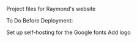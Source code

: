 Project files for Raymond's website

To Do Before Deployment:

Set up self-hosting for the Google fonts
Add logo

